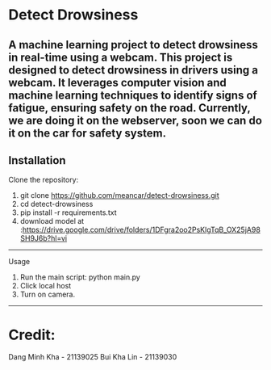 # Detect Drowsiness
A machine learning project to detect drowsiness in real-time using a webcam.
This project is designed to detect drowsiness in drivers using a webcam. It leverages computer vision and machine learning techniques to identify signs of fatigue, ensuring safety on the road. Currently, we are doing it on the webserver, soon we can do it on the car for safety system.
------------------------------------
## Installation

Clone the repository:
1. git clone https://github.com/meancar/detect-drowsiness.git
2. cd detect-drowsiness
3. pip install -r requirements.txt
4. download model at :https://drive.google.com/drive/folders/1DFgra2oo2PsKlgTqB_OX25jA98SH9J6b?hl=vi

---
Usage

1. Run the main script:
   python main.py
2. Click local host
3. Turn on camera.
---
# Credit:
Dang Minh Kha - 21139025
Bui Kha Lin - 21139030

